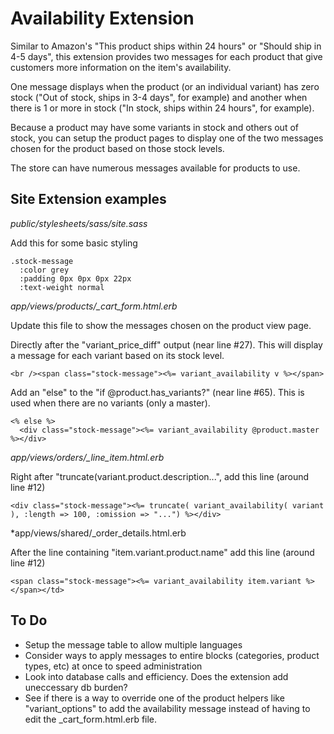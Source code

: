 Availability Extension
======================

Similar to Amazon's "This product ships within 24 hours" or "Should ship in 4-5 days", this extension provides two messages for each product that give customers more information on the item's availability.

One message displays when the product (or an individual variant) has zero stock ("Out of stock, ships in 3-4 days", for example) and another when there is 1 or more in stock ("In stock, ships within 24 hours", for example).

Because a product may have some variants in stock and others out of stock, you can setup the product pages to display one of the two messages chosen for the product based on those stock levels.

The store can have numerous messages available for products to use.

Site Extension examples
-----------------------

*public/stylesheets/sass/site.sass*

Add this for some basic styling

    .stock-message
      :color grey
      :padding 0px 0px 0px 22px
      :text-weight normal
  
*app/views/products/_cart_form.html.erb*

Update this file to show the messages chosen on the product view page.

Directly after the "variant_price_diff" output (near line #27). This will display a message for each variant based on its stock level.

    <br /><span class="stock-message"><%= variant_availability v %></span>

Add an "else" to the "if @product.has_variants?" (near line #65). This is used when there are no variants (only a master).

    <% else %>
      <div class="stock-message"><%= variant_availability @product.master %></div>

*app/views/orders/_line_item.html.erb*

Right after "truncate(variant.product.description...", add this line (around line #12)

    <div class="stock-message"><%= truncate( variant_availability( variant ), :length => 100, :omission => "...") %></div>

*app/views/shared/_order_details.html.erb

After the line containing "item.variant.product.name" add this line (around line #12)

    <span class="stock-message"><%= variant_availability item.variant %></span></td>

To Do
-----------------------

* Setup the message table to allow multiple languages
* Consider ways to apply messages to entire blocks (categories, product types, etc) at once to speed administration
* Look into database calls and efficiency. Does the extension add uneccessary db burden?
* See if there is a way to override one of the product helpers like "variant_options" to add the availability message instead of having to edit the _cart_form.html.erb file.